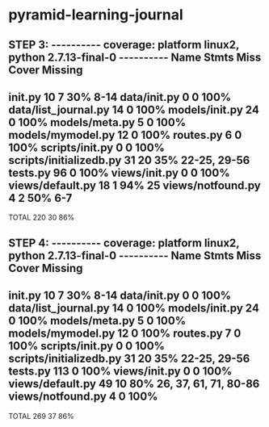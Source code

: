 # pyramid-learning-journal


STEP 3:
---------- coverage: platform linux2, python 2.7.13-final-0 ----------
Name                      Stmts   Miss  Cover   Missing
-------------------------------------------------------
__init__.py                  10      7    30%   8-14
data/__init__.py              0      0   100%
data/list_journal.py         14      0   100%
models/__init__.py           24      0   100%
models/meta.py                5      0   100%
models/mymodel.py            12      0   100%
routes.py                     6      0   100%
scripts/__init__.py           0      0   100%
scripts/initializedb.py      31     20    35%   22-25, 29-56
tests.py                     96      0   100%
views/__init__.py             0      0   100%
views/default.py             18      1    94%   25
views/notfound.py             4      2    50%   6-7
-------------------------------------------------------
TOTAL                       220     30    86%



STEP 4:
---------- coverage: platform linux2, python 2.7.13-final-0 ----------
Name                      Stmts   Miss  Cover   Missing
-------------------------------------------------------
__init__.py                  10      7    30%   8-14
data/__init__.py              0      0   100%
data/list_journal.py         14      0   100%
models/__init__.py           24      0   100%
models/meta.py                5      0   100%
models/mymodel.py            12      0   100%
routes.py                     7      0   100%
scripts/__init__.py           0      0   100%
scripts/initializedb.py      31     20    35%   22-25, 29-56
tests.py                    113      0   100%
views/__init__.py             0      0   100%
views/default.py             49     10    80%   26, 37, 61, 71, 80-86
views/notfound.py             4      0   100%
-------------------------------------------------------
TOTAL                       269     37    86%
